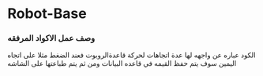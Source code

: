 # Robot-Base

### وصف عمل الاكواد المرفقه

الكود عباره عن واجهه لها عدة اتجاهات لحركة قاعدةالروبوت فعند الضغط مثلا على اتجاه اليمين سوف يتم حفظ القيمه في قاعده البيانات ومن ثم يتم طباعتها على الشاشه  
